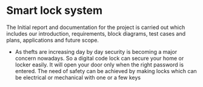# Smart lock system
The Initial report and documentation for the project is carried out which includes our introduction, requirements, block diagrams, test cases and plans, applications and future scope.
* As thefts are increasing day by day security is becoming a major concern nowadays. So a digital code lock can secure your home or locker easily. It will open your door only when the right password is entered. The need of safety can be achieved by making locks which can be electrical or mechanical with one or a few keys
